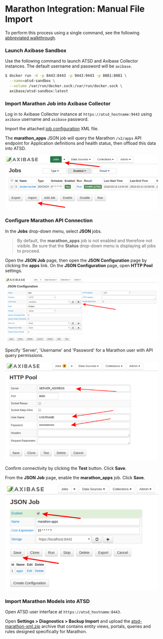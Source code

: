# Marathon Integration: Manual File Import

To perform this process using a single command, see the following [abbreviated walkthrough](../capacity-and-usage/README.md).

### Launch Axibase Sandbox

Use the following command to launch ATSD and Axibase Collector instances. The default username and password will be `axibase`.

```sh
$ docker run -d -p 8443:8443 -p 9443:9443 -p 8081:8081 \
  --name=atsd-sandbox \
  --volume /var/run/docker.sock:/var/run/docker.sock \
  axibase/atsd-sandbox:latest
```

### Import Marathon Job into Axibase Collector

Log in to Axibase Collector instance at `https://atsd_hostname:9443` using `axibase` username and `axibase` password.

Import the attached [job configuration](resources/marathon-jobs.xml) XML file.

The **marathon_apps** JSON job will query the Marathon `/v2/apps` API endpoint for Application definitions and health status, then offload this data into ATSD.

![](images/import_job.png)

### Configure Marathon API Connection

In the **Jobs** drop-down menu, select **JSON** jobs.

> By default, the **marathon_apps** job is not enabled and therefore not visible. Be sure that the **Status** drop-down menu is displaying all jobs to proceed.

Open the **JSON Job** page, then open the **JSON Configuration** page by clicking the **apps** link. On the **JSON Configuration** page, open **HTTP Pool** settings.

![](images/http_pool.png)

Specify 'Server', 'Username' and 'Password' for a Marathon user with API query permissions.

![](images/http_pool_config_.png)

Confirm connectivity by clicking the **Test** button. Click **Save**. 

From the **JSON Job** page, enable the **marathon_apps** job. Click **Save**.

![](images/enable_job.png)

### Import Marathon Models into ATSD

Open ATSD user interface at `https://atsd_hostname:8443`.

Open **Settings > Diagnostics > Backup Import** and upload the [atsd-marathon-xml.zip](resources/atsd-marathon-xml.zip) archive that contains entity views, portals, queries and rules designed specifically for Marathon.
